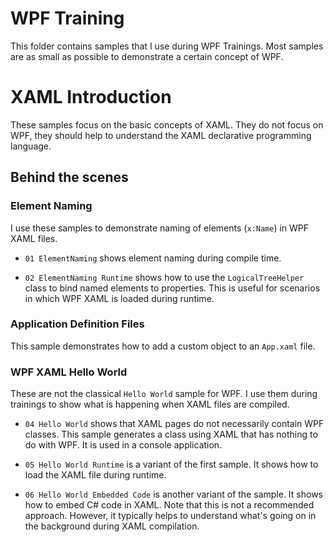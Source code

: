 # WPF Training

This folder contains samples that I use during WPF Trainings. Most samples are 
as small as possible to demonstrate a certain concept of WPF.

# XAML Introduction

These samples focus on the basic concepts of XAML. They do not focus on WPF, they
should help to understand the XAML declarative programming language.

## Behind the scenes

### Element Naming

I use these samples to demonstrate naming of elements (`x:Name`) in WPF XAML
files.

* `01 ElementNaming` shows element naming during compile time.

* `02 ElementNaming Runtime` shows how to use the `LogicalTreeHelper` class to bind
named elements to properties. This is useful for scenarios in which WPF XAML is 
loaded during runtime.

### Application Definition Files

This sample demonstrates how to add a custom object to an `App.xaml` file.

### WPF XAML Hello World

These are not the classical `Hello World` sample for WPF. I use them during trainings
to show what is happening when XAML files are compiled.

* `04 Hello World` shows that XAML pages do not necessarily contain WPF classes. This
sample generates a class using XAML that has nothing to do with WPF. It is used in a
console application.

* `05 Hello World Runtime` is a variant of the first sample. It shows how to load
the XAML file during runtime.

* `06 Hello World Embedded Code` is another variant of the sample. It shows how to
embed C# code in XAML. Note that this is not a recommended approach. However, it 
typically helps to understand what's going on in the background during XAML compilation.

